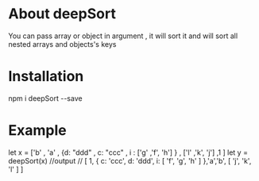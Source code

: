 # About deepSort


You can pass array or object in argument , it will sort it  and will sort all nested arrays and
objects's keys 


# Installation

npm i deepSort --save 


# Example

let x = ['b' , 'a' , {d: "ddd" , c: "ccc" , i : ['g' ,'f', 'h'] } , ['l' ,'k', 'j'] ,1  ]
let  y = deepSort(x)
//output
// [ 1, { c: 'ccc', d: 'ddd', i: [ 'f', 'g', 'h' ] },'a','b', [ 'j', 'k', 'l' ] ]
